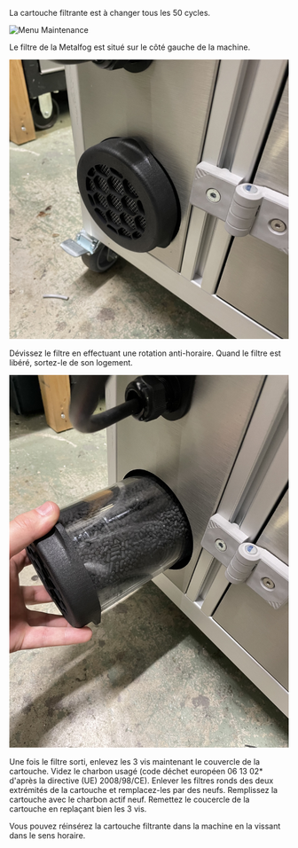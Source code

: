 La cartouche filtrante est à changer tous les 50 cycles.

![Menu Maintenance](maintenance.png)

Le filtre de la Metalfog est situé sur le côté gauche de la machine.

![Metalfog filter](0.jpg)

Dévissez le filtre en effectuant une rotation anti-horaire. Quand le filtre est libéré, sortez-le de son logement.

![Metalfog filter](1.jpg)

Une fois le filtre sorti, enlevez les 3 vis maintenant le couvercle de la cartouche. Videz le charbon usagé (code déchet européen 06 13 02* d'après la directive (UE) 2008/98/CE). 
Enlever les filtres ronds des deux extrémités de la cartouche et remplacez-les par des neufs. 
Remplissez la cartouche avec le charbon actif neuf. Remettez le coucercle de la cartouche en replaçant bien les 3 vis. 

Vous pouvez réinsérez la cartouche filtrante dans la machine en la vissant dans le sens horaire.
